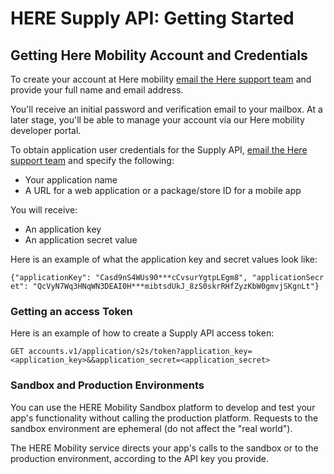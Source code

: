# HERE Supply API: Getting Started #

## Getting Here Mobility Account and Credentials ##

To create your account at Here mobility [email the Here support team](mailto:mobility_developers@here.com) and provide your full name and email address.

You'll receive an initial password and verification email to your mailbox.
At a later stage, you'll be able to manage your account via our Here mobility developer portal.

To obtain application user credentials for the Supply API, [email the Here support team](mailto:mobility_developers@here.com) and specify the following:

-   Your application name
-   A URL for a web application or a package/store ID for a mobile app

You will receive: 

-   An application key 
-   An application secret value

Here is an example of what the application key and secret values look like:  

```{"applicationKey": "Casd9nS4WUs90***cCvsurYgtpLEgm8", "applicationSecret": "QcVyN7Wq3HNqWN3DEAI0H***mibtsdUkJ_8zS0skrRHfZyzKbW0gmvjSKgnLt"}```

### Getting an access Token ###

Here is an example of how to create a Supply API access token:

```GET accounts.v1/application/s2s/token?application_key=<application_key>&&application_secret=<application_secret>```

### Sandbox and Production Environments ###

You can use the HERE Mobility Sandbox platform to develop and test your app's functionality without calling the production platform. Requests to the sandbox environment are ephemeral (do not affect the "real world").

The HERE Mobility service directs your app's calls to the sandbox or to the production environment, according to the API key you provide.
